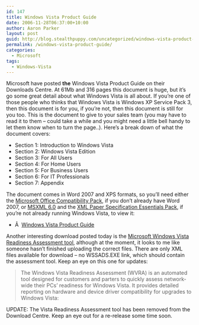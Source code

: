 ```yaml
---
id: 147
title: Windows Vista Product Guide
date: 2006-11-28T06:37:00+10:00
author: Aaron Parker
layout: post
guid: http://blog.stealthpuppy.com/uncategorized/windows-vista-product-guide
permalink: /windows-vista-product-guide/
categories:
  - Microsoft
tags:
  - Windows-Vista
---
```

Microsoft have posted **the** Windows Vista Product Guide on their Downloads Centre. At 61Mb and 316 pages this document is huge, but it&#8217;s go some great detail about what Windows Vista is all about. If you&#8217;re one of those people who thinks that Windows Vista is Windows XP Service Pack 3, then this document is for you, if you&#8217;re not, then this document is still for you too. This is the document to give to your sales team (you may have to read it to them &#8211; could take a while and you might need a little bell handy to let them know when to turn the page..). Here&#8217;s a break down of what the document covers:

  * Section 1: Introduction to Windows Vista
  * Section 2: Windows Vista Edition
  * Section 3: For All Users
  * Section 4: For Home Users
  * Section 5: For Business Users
  * Section 6: For IT Professionals
  * Section 7: Appendix

The document comes in Word 2007 and XPS formats, so you&#8217;ll need either the [Microsoft Office Compatibility Pack](http://www.microsoft.com/downloads/details.aspx?FamilyId=941B3470-3AE9-4AEE-8F43-C6BB74CD1466&displaylang=en), if you don&#8217;t already have Word 2007, or [MSXML 6.0](http://www.microsoft.com/downloads/details.aspx?familyid=993C0BCF-3BCF-4009-BE21-27E85E1857B1&displaylang=en) and the [XML Paper Specification Essentials Pack](http://www.microsoft.com/downloads/details.aspx?FamilyId=4A7B8983-7BE1-4740-BC9C-D377A8F2D6EB&displaylang=en), if you&#8217;re not already running Windows Vista, to view it:

  * Â  [Windows Vista Product Guide](http://www.microsoft.com/downloads/details.aspx?FamilyID=bbc16ebf-4823-4a12-afe1-5b40b2ad3725&DisplayLang=en)

Another interesting download posted today is the [Microsoft Windows Vista Readiness Assessment tool](http://www.microsoft.com/downloads/details.aspx?FamilyID=5cafd2ab-2397-45eb-81b1-9e915c157485&DisplayLang=en), although at the moment, it looks to me like someone hasn&#8217;t finished uploading the correct files. There are only XML files available for download &#8211; no WSSADS.EXE link, which should contain the assessment tool. Keep an eye on this one for updates:

> The Windows Vista Readiness Assessment (WVRA) is an automated tool designed for customers and parters to quickly assess network-wide their PCs&#8217; readiness for Windows Vista. It provides detailed reporting on hardware and device driver compatibility for upgrades to Windows Vista:

UPDATE: The Vista Readiness Assessment tool has been removed from the Download Centre. Keep an eye out for a re-release some time soon.